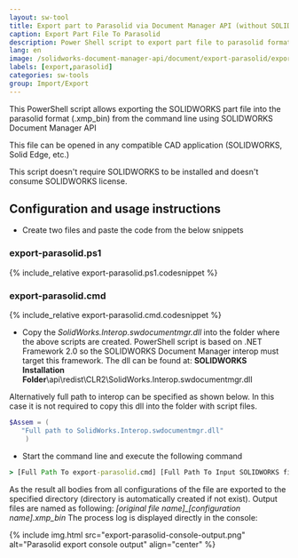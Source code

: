 ```yaml
---
layout: sw-tool
title: Export part to Parasolid via Document Manager API (without SOLIDWORKS)
caption: Export Part File To Parasolid
description: Power Shell script to export part file to parasolid format (.xmp_bin) from command line via Document Manager API (without SOLIDWORKS)
lang: en
image: /solidworks-document-manager-api/document/export-parasolid/export-parasolid.png
labels: [export,parasolid]
categories: sw-tools
group: Import/Export
---
```

This PowerShell script allows exporting the SOLIDWORKS part file into the parasolid format (.xmp_bin) from the command line using SOLIDWORKS Document Manager API

This file can be opened in any compatible CAD application (SOLIDWORKS, Solid Edge, etc.)

This script doesn't require SOLIDWORKS to be installed and doesn't consume SOLIDWORKS license.

## Configuration and usage instructions

* Create two files and paste the code from the below snippets

### export-parasolid.ps1

{% include_relative export-parasolid.ps1.codesnippet %}

### export-parasolid.cmd

{% include_relative export-parasolid.cmd.codesnippet %}

* Copy the *SolidWorks.Interop.swdocumentmgr.dll* into the folder where the above scripts are created. PowerShell script is based on .NET Framework 2.0 so the SOLIDWORKS Document Manager interop must target this framework. The dll can be found at: **SOLIDWORKS Installation Folder**\api\redist\CLR2\SolidWorks.Interop.swdocumentmgr.dll

Alternatively full path to interop can be specified as shown below. In this case it is not required to copy this dll into the folder with script files.

~~~ ps1
$Assem = ( 
   "Full path to SolidWorks.Interop.swdocumentmgr.dll"
    ) 
~~~

* Start the command line and execute the following command

~~~ bat
> [Full Path To export-parasolid.cmd] [Full Path To Input SOLIDWORKS file] [Full Path to output directory]
~~~

As the result all bodies from all configurations of the file are exported to the specified directory (directory is automatically created if not exist). Output files are named as following: *[original file name]_[configuration name].xmp_bin* The process log is displayed directly in the console:

{% include img.html src="export-parasolid-console-output.png" alt="Parasolid export console output" align="center" %}